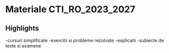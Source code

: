 # Materiale CTI_RO_2023_2027

## Highlights
-cursuri simplificate
-exercitii si probleme rezolvate
-explicatii 
-subiecte de teste si examene


